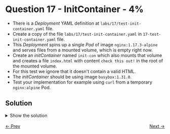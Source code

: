 # Question 17 - InitContainer - 4%

- There is a *Deployment* YAML definition at `labs/17/test-init-container.yaml` file.
- Create a copy of the file `labs/17/test-init-container.yaml` in `17-test-init-container.yaml` file.
- This *Deployment* spins up a single *Pod* of image `nginx:1.17.3-alpine` and serves files from a mounted volume, which is empty right now.
- Create an *initContainer* named `init-con` which also mounts that volume and creates a file `index.html` with content `check this out!` in the root of the mounted volume.
- For this test we ignore that it doesn't contain a valid HTML.
- The *initContainer* should be using image `busybox:1.31.0`.
- Test your implementation for example using `curl` from a temporary `nginx:alpine` Pod.

## Solution

<details>
  <summary>Show the solution</summary>

### Create a copy of the YAML file

````shell
cp labs/17/test-init-container.yaml 17-test-init-container.yaml
````

### Add the initContainer to 17-test-init-container.yaml file

```yaml
apiVersion: apps/v1
kind: Deployment
metadata:
  name: test-init-container
  namespace: mars
spec:
  replicas: 1
  selector:
    matchLabels:
      id: test-init-container
  template:
    metadata:
      labels:
        id: test-init-container
    spec:
      volumes:
        - name: web-content
          emptyDir: {}
      initContainers:                 # initContainer start
        - name: init-con
          image: busybox:1.31.0
          command: ['sh', '-c', 'echo "check this out!" > /tmp/web-content/index.html']
          volumeMounts:
            - name: web-content
              mountPath: /tmp/web-content # initContainer end
      containers:
        - image: nginx:1.17.3-alpine
          name: nginx
          volumeMounts:
            - name: web-content
              mountPath: /usr/share/nginx/html
          ports:
            - containerPort: 80
```

### Create the Deployment

```shell
k apply -f 17-test-init-container.yaml
deployment.apps/test-init-container created
```

### Test the configuration

#### Get the Pod IP

```shell
k -n mars get pod -o wide
NAME                                   READY   STATUS    RESTARTS   AGE    IP              NODE            NOMINATED NODE   READINESS GATES
test-init-container-7b988699d8-2vppn   1/1     Running   0          2m4s   10.244.235.15   k8s-c1-worker   <none>           <none>
```

#### Run the test with the alpine image

```shell
k run tmp --restart=Never --rm -i --image=nginx:alpine -- curl 10.244.235.15
  % Total    % Received % Xferd  Average Speed   Time    Time     Time  Current
                                 Dload  Upload   Total   Spent    Left  Speed
100    16  100    16    0     0  21108      0 --:--:-- --:--:-- --:--:-- 16000
check this out!
pod "tmp" deleted
```

## Resources

- [InitContainers](https://kubernetes.io/docs/concepts/workloads/pods/init-containers/)

</details>

<br>
<div style="display: flex; justify-content: space-between;">
  <a href="16-logging-sidecar.md" style="text-align: left;">&larr; Prev</a>
  <a href="" style="text-align: right;">Next &rarr;</a>
</div>
